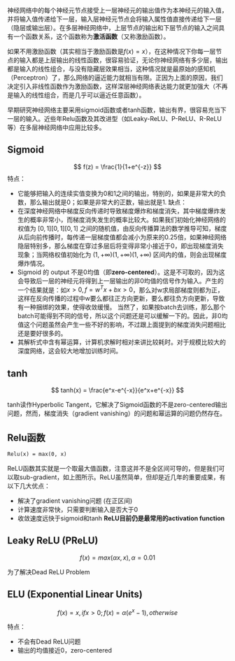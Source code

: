 神经网络中的每个神经元节点接受上一层神经元的输出值作为本神经元的输入值，并将输入值传递给下一层，输入层神经元节点会将输入属性值直接传递给下一层（隐层或输出层）。在多层神经网络中，上层节点的输出和下层节点的输入之间具有一个函数关系，这个函数称为**激活函数**（又称激励函数）。

如果不用激励函数（其实相当于激励函数是$f(x) = x$），在这种情况下你每一层节点的输入都是上层输出的线性函数，很容易验证，无论你神经网络有多少层，输出都是输入的线性组合，与没有隐藏层效果相当，这种情况就是最原始的感知机（Perceptron）了，那么网络的逼近能力就相当有限。正因为上面的原因，我们决定引入非线性函数作为激励函数，这样深层神经网络表达能力就更加强大（不再是输入的线性组合，而是几乎可以逼近任意函数）。

早期研究神经网络主要采用sigmoid函数或者tanh函数，输出有界，很容易充当下一层的输入。近些年Relu函数及其改进型（如Leaky-ReLU、P-ReLU、R-ReLU等）在多层神经网络中应用比较多。

## Sigmoid
$$
f(z) = \frac{1}{1+e^{-z}}
$$
特点：
* 它能够把输入的连续实值变换为0和1之间的输出，特别的，如果是非常大的负数，那么输出就是0；如果是非常大的正数，输出就是1.
  缺点：
* 在深度神经网络中梯度反向传递时导致梯度爆炸和梯度消失，其中梯度爆炸发生的概率非常小，而梯度消失发生的概率比较大。如果我们初始化神经网络的权值为 $[0,1][0,1][0,1]$ 之间的随机值，由反向传播算法的数学推导可知，梯度从后向前传播时，每传递一层梯度值都会减小为原来的0.25倍，如果神经网络隐层特别多，那么梯度在穿过多层后将变得非常小接近于0，即出现梯度消失现象；当网络权值初始化为 $(1,+∞)(1,+∞)(1,+∞)$ 区间内的值，则会出现梯度爆炸情况。
* Sigmoid 的 output 不是0均值（即**zero-centered**）。这是不可取的，因为这会导致后一层的神经元将得到上一层输出的非0均值的信号作为输入。产生的一个结果就是：如$x>0, f = w^Tx+bx>0$，那么对w求局部梯度则都为正，这样在反向传播的过程中w要么都往正方向更新，要么都往负方向更新，导致有一种捆绑的效果，使得收敛缓慢。 当然了，如果按batch去训练，那么那个batch可能得到不同的信号，所以这个问题还是可以缓解一下的。因此，非0均值这个问题虽然会产生一些不好的影响，不过跟上面提到的梯度消失问题相比还是要好很多的。
* 其解析式中含有幂运算，计算机求解时相对来讲比较耗时。对于规模比较大的深度网络，这会较大地增加训练时间。

## tanh
$$
tanh(x) = \frac{e^x-e^{-x}}{e^x+e^{-x}}
$$

tanh读作Hyperbolic Tangent，它解决了Sigmoid函数的不是zero-centered输出问题，然而，梯度消失（gradient vanishing）的问题和幂运算的问题仍然存在。

## Relu函数
```latex
Relu(x) = max(0, x)
```

ReLU函数其实就是一个取最大值函数，注意这并不是全区间可导的，但是我们可以取sub-gradient，如上图所示。ReLU虽然简单，但却是近几年的重要成果，有以下几大优点：
* 解决了gradient vanishing问题 (在正区间)
* 计算速度非常快，只需要判断输入是否大于0
* 收敛速度远快于sigmoid和tanh
  **ReLU目前仍是最常用的activation function**

## Leaky ReLU (PReLU)
$$
f(x) = max(\alpha x, x), \alpha = 0.01
$$

为了解决Dead ReLU Problem

## ELU (Exponential Linear Units)
$$
f(x) = x, if x>0;
f(x) = \alpha(e^x - 1), otherwise
$$

特点：
* 不会有Dead ReLU问题
* 输出的均值接近0，zero-centered